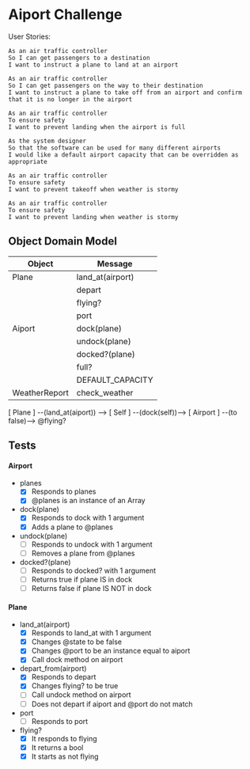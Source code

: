 # Aiport Challenge

User Stories:
```
As an air traffic controller 
So I can get passengers to a destination 
I want to instruct a plane to land at an airport

As an air traffic controller 
So I can get passengers on the way to their destination 
I want to instruct a plane to take off from an airport and confirm that it is no longer in the airport

As an air traffic controller 
To ensure safety 
I want to prevent landing when the airport is full 

As the system designer
So that the software can be used for many different airports
I would like a default airport capacity that can be overridden as appropriate

As an air traffic controller 
To ensure safety 
I want to prevent takeoff when weather is stormy 

As an air traffic controller 
To ensure safety 
I want to prevent landing when weather is stormy 
```

## Object Domain Model

| Object | Message |
| ---   | --- |
| Plane | land_at(airport) |
| | depart  |
| | flying? |
| | port |
| Aiport | dock(plane) |
| | undock(plane) |
| |docked?(plane)    |
| | full? |
| | DEFAULT_CAPACITY |
| WeatherReport | check_weather |

[ Plane ] --(land_at(aiport)) --> [ Self ] --(dock(self))--> [ Airport ]
                                           --(to false)--> @flying?

## Tests

#### Airport
- planes
  - [x] Responds to planes
  - [x] @planes is an instance of an Array
- dock(plane)
  - [x] Responds to dock with 1 argument
  - [x] Adds a plane to @planes
- undock(plane)
  - [ ] Responds to undock with 1 argument
  - [ ] Removes a plane from @planes
- docked?(plane)
  - [ ] Responds to docked? with 1 argument
  - [ ] Returns true if plane IS in dock
  - [ ] Returns false if plane IS NOT in dock

#### Plane
- land_at(airport)
  - [x] Responds to land_at with 1 argument
  - [x] Changes @state to be false
  - [x] Changes @port to be an instance equal to aiport
  - [x] Call dock method on airport
- depart_from(airport)
  - [x] Responds to depart
  - [x] Changes flying? to be true
  - [ ] Call undock method on airport
  - [ ] Does not depart if aiport and @port do not match
- port
  - [ ] Responds to port
- flying?
  - [x] It responds to flying
  - [x] It returns a bool
  - [x] It starts as not flying